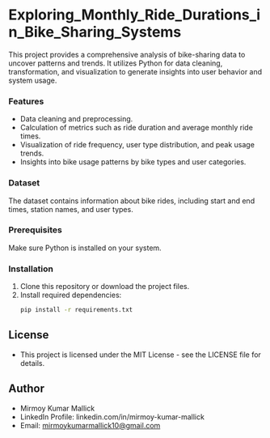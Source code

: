 # Exploring_Monthly_Ride_Durations_in_Bike_Sharing_Systems

This project provides a comprehensive analysis of bike-sharing data to uncover patterns and trends. It utilizes Python for data cleaning, transformation, and visualization to generate insights into user behavior and system usage.

### Features
- Data cleaning and preprocessing.
- Calculation of metrics such as ride duration and average monthly ride times.
- Visualization of ride frequency, user type distribution, and peak usage trends.
- Insights into bike usage patterns by bike types and user categories.

### Dataset
The dataset contains information about bike rides, including start and end times, station names, and user types.

### Prerequisites
Make sure Python is installed on your system.

### Installation
1. Clone this repository or download the project files.
2. Install required dependencies:
   ```bash
   pip install -r requirements.txt

## License
- This project is licensed under the MIT License - see the LICENSE file for details.
  
## Author
- Mirmoy Kumar Mallick
- LinkedIn Profile: linkedin.com/in/mirmoy-kumar-mallick
- Email: mirmoykumarmallick10@gmail.com
